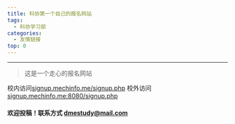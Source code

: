 ```yaml
---
title: 科协第一个自己的报名网站
tags:
  - 科协学习部
categories:
  - 友情链接
top: 0
---
```


***

> 这是一个走心的报名网站
<!-- more -->

校内访问[signup.mechinfo.me/signup.php](http://signup.mechinfo.me/signup.php)
校外访问[signup.mechinfo.me:8080/signup.php](http://signup.mechinfo.me:8080/signup.php)
#### 欢迎投稿！联系方式 dmestudy@mail.com 

